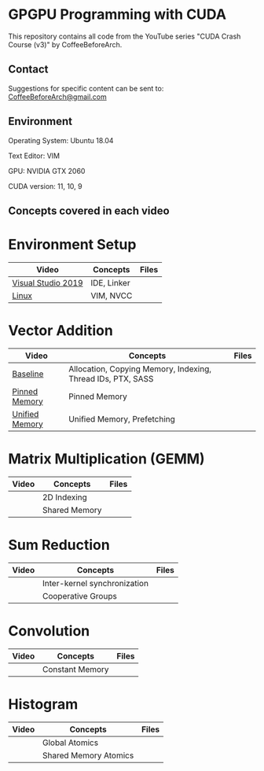 # GPGPU Programming with CUDA
This repository contains all code from the YouTube series "CUDA Crash Course (v3)" by CoffeeBeforeArch.

## Contact

Suggestions for specific content can be sent to: CoffeeBeforeArch@gmail.com

## Environment 
Operating System: Ubuntu 18.04

Text Editor: VIM

GPU: NVIDIA GTX 2060

CUDA version: 11, 10, 9

## Concepts covered in each video
# Environment Setup
| Video | Concepts | Files |
| ----- | -------- | ----- |
|[Visual Studio 2019](https://youtu.be/cuCWbztXk4Y) | IDE, Linker | |
|[Linux](https://youtu.be/wxNQQP9U1Bc) | VIM, NVCC | |

# Vector Addition
| Video | Concepts | Files |
| ----- | -------- | ----- |
|[Baseline](https://youtu.be/QVVTsLmMlwk) | Allocation, Copying Memory, Indexing, Thread IDs, PTX, SASS | |
|[Pinned Memory](https://youtu.be/ShT7raBPP8k) | Pinned Memory | |
|[Unified Memory](https://youtu.be/LGhduZNudDY) | Unified Memory, Prefetching | |

# Matrix Multiplication (GEMM)
| Video | Concepts | Files |
| ----- | -------- | ----- |
| | 2D Indexing | |
| | Shared Memory | |

# Sum Reduction
| Video | Concepts | Files |
| ----- | -------- | ----- |
| | Inter-kernel synchronization | |
| | Cooperative Groups | |

# Convolution
| Video | Concepts | Files |
| ----- | -------- | ----- |
| | Constant Memory | |

# Histogram
| Video | Concepts | Files |
| ----- | -------- | ----- |
| | Global Atomics | |
| | Shared Memory Atomics | |
